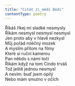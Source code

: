```yaml
---
title: "Citát z\_médi Bédi"
contentType: poetry
---
```


<section>

Říkáš říkej mi sladké nesmysly  
Říkám nesmysl nesmysl nesmysl  
Jen proto aby v hlavě nezkysl  
Můj pořád mléčný mozek  
A myslím přitom na filmy  
Které si ruční kamerou  
Pan někdo s námi točí  
Říkám když na tom Cindo trváš  
Tož ještě jednou nesmysl  
A nevím: buď jsem opilý  
Nebo mám smutno v očích

</section>
